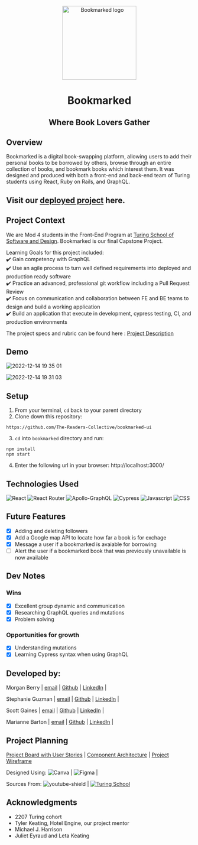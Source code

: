 <p align="center">
<img width='200' alt='Bookmarked logo' src='https://user-images.githubusercontent.com/102934145/207666618-8a5db8d8-3604-42bd-adf3-61c3a810be41.png'>
</p>
<h1 align="center">Bookmarked</h1>
<h2 align="center">Where Book Lovers Gather</h2>



## Overview
Bookmarked is a digital book-swapping platform, allowing users to add their personal books to be borrowed by others, browse through an entire collection of books, and bookmark books which interest them. It was designed and produced with both a front-end and back-end team of Turing students using React, Ruby on Rails, and GraphQL.


## Visit our [deployed project](https://bookmarked-fe.netlify.app/) here.

## Project Context
We are Mod 4 students in the Front-End Program at [Turing School of Software and Design](https://frontend.turing.edu/).  Bookmarked is our final Capstone Project.

Learning Goals for this project included:      
✔️ Gain competency with GraphQL <br> 
✔️ Use an agile process to turn well defined requirements into deployed and production ready software <br>
✔️ Practice an advanced, professional git workflow including a Pull Request Review <br>
✔️ Focus on communication and collaboration between FE and BE teams to design and build a working application <br>
✔️ Build an application that execute in development, cypress testing, CI, and production environments

The project specs and rubric can be found here : [Project Description](https://mod4.turing.edu/projects/capstone/index.html)

## Demo
![2022-12-14 19 35 01](https://user-images.githubusercontent.com/103966650/207759575-a7443b50-b1f6-433d-98be-11fe02d1c96e.gif)

![2022-12-14 19 31 03](https://user-images.githubusercontent.com/103966650/207759593-08d323e1-aa70-4f96-8fe7-9c0e1e08be42.gif)

## Setup
1. From your terminal, `cd` back to your parent directory
2. Clone down this repository:
  ```
 https://github.com/The-Readers-Collective/bookmarked-ui
  ```
3. `cd` into `bookmarked` directory and run:
  ```
  npm install
  npm start
  ```
4. Enter the following url in your browser: http://localhost:3000/

## Technologies Used
![React](https://img.shields.io/badge/react-%2320232a.svg?style=for-the-badge&logo=react&logoColor=%2361DAFB) 
![React Router](https://img.shields.io/badge/React_Router-CA4245?style=for-the-badge&logo=react-router&logoColor=white)
![Apollo-GraphQL](https://img.shields.io/badge/-ApolloGraphQL-311C87?style=for-the-badge&logo=apollo-graphql)
![Cypress](https://img.shields.io/badge/-cypress-%23E5E5E5?style=for-the-badge&logo=cypress&logoColor=058a5e) 
![Javascript](https://img.shields.io/badge/JavaScript-323330?style=for-the-badge&logo=javascript&logoColor=F7DF1E) 
![CSS](https://img.shields.io/badge/CSS3-1572B6?style=for-the-badge&logo=css3&logoColor=white) 

## Future Features
- [x] Adding and deleting followers
- [x] Add a Google map API to locate how far a book is for exchage
- [x] Message a user if a bookmarked is avaiable for borrowing
- [ ] Alert the user if a bookmarked book that was previously unavailable is now available

## Dev Notes
### Wins
- [x] Excellent group dynamic and communication
- [x] Researching GraphQL queries and mutations
- [X] Problem solving

### Opportunities for growth
- [x] Understanding mutations
- [x] Learning Cypress syntax when using GraphQL

## Developed by:
Morgan Berry |
[email](Morganlyn.berry@gmail.com) |
[Github](https://github.com/Mlberry0205) |
[LinkedIn](https://www.linkedin.com/in/morgan-lyn-berry/) |

Stephanie Guzman |
[email](sguzman247@gmail.com) |
[Github](https://github.com/stephanieguzm) |
[LinkedIn](https://www.linkedin.com/in/stephanie-guzman-sdsw/) |

Scott Gaines |
[email](scottdgaines@gmail.com) |
[Github](github.com/scottdgaines) |
[LinkedIn](linkedin.com/in/scottdgaines-fe) |

Marianne Barton |
[email](mhood24@gmail.com) |
[Github](github.com/mhbarton ) |
[LinkedIn](linkedin.com/in/marianne-barton-1307) |


## Project Planning
[Project Board with User Stories](https://github.com/orgs/The-Readers-Collective/projects) |
[Component Architecture](https://www.figma.com/file/DLwrN8C4tmwetrSpZkiiZl/Bookmarked-React-Component-Architecture?node-id=0%3A1&t=NtXbQqF7s5gWQRki-0) |
[Project Wireframe](https://www.figma.com/file/OLwLfaLBIzyVEPn4HYAhmD/Bookmarked?node-id=0%3A1&t=hVzugpwQQgKxUuS6-0) <br>

Designed Using:
![Canva](https://img.shields.io/badge/Canva-%2300C4CC.svg?style=for-the-badge&logo=Canva&logoColor=white) |
![Figma](https://img.shields.io/badge/figma-%23F24E1E.svg?style=for-the-badge&logo=figma&logoColor=white) |

Sources From:
![youtube-shield](https://img.shields.io/badge/YouTube-%23FF0000.svg?style=for-the-badge&logo=YouTube&logoColor=white) |
[![Turing School](https://img.shields.io/badge/Turing_School-030303?style=for-the-badge)](https://turing.edu/)

## Acknowledgments 
- 2207 Turing cohort
- Tyler Keating, Hotel Engine, our project mentor
- Michael J. Harrison
- Juliet Eyraud and Leta Keating

